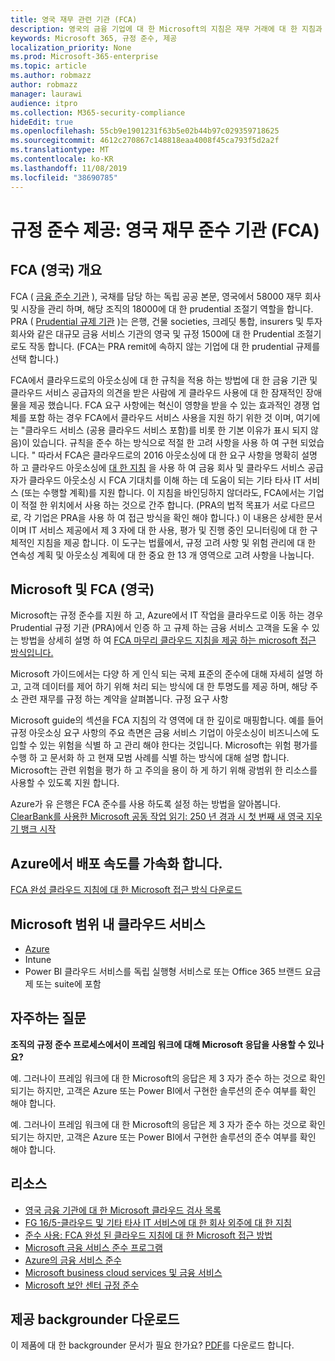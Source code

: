 ```yaml
---
title: 영국 재무 관련 기관 (FCA)
description: 영국의 금융 기업에 대 한 Microsoft의 지침은 재무 거래에 대 한 지침과 클라우드로의 아웃소싱에 대 한 지침이 따릅니다.
keywords: Microsoft 365, 규정 준수, 제공
localization_priority: None
ms.prod: Microsoft-365-enterprise
ms.topic: article
ms.author: robmazz
author: robmazz
manager: laurawi
audience: itpro
ms.collection: M365-security-compliance
hideEdit: true
ms.openlocfilehash: 55cb9e1901231f63b5e02b44b97c029359718625
ms.sourcegitcommit: 4612c270867c148818eaa4008f45ca793f5d2a2f
ms.translationtype: MT
ms.contentlocale: ko-KR
ms.lasthandoff: 11/08/2019
ms.locfileid: "38690785"
---
```

# <a name="compliance-offering-united-kingdom-financial-conduct-authority-fca"></a>규정 준수 제공: 영국 재무 준수 기관 (FCA)

## <a name="fca-uk-overview"></a>FCA (영국) 개요

FCA ( [금융 준수 기관](https://www.fca.org.uk/) ), 국채를 담당 하는 독립 공공 본문, 영국에서 58000 재무 회사 및 시장을 관리 하며, 해당 조직의 18000에 대 한 prudential 조절기 역할을 합니다. PRA ( [Prudential 규제 기관](https://www.bankofengland.co.uk/pra/pages/default.aspx) )는 은행, 건물 societies, 크레딧 통합, insurers 및 투자 회사와 같은 대규모 금융 서비스 기관의 영국 및 규정 1500에 대 한 Prudential 조절기로도 작동 합니다. (FCA는 PRA remit에 속하지 않는 기업에 대 한 prudential 규제를 선택 합니다.)

FCA에서 클라우드로의 아웃소싱에 대 한 규칙을 적용 하는 방법에 대 한 금융 기관 및 클라우드 서비스 공급자의 의견을 받은 사람에 게 클라우드 사용에 대 한 잠재적인 장애물을 제공 했습니다. FCA 요구 사항에는 혁신이 영향을 받을 수 있는 효과적인 경쟁 업체를 포함 하는 경우 FCA에서 클라우드 서비스 사용을 지원 하기 위한 것 이며, 여기에는 "클라우드 서비스 (공용 클라우드 서비스 포함)를 비롯 한 기본 이유가 표시 되지 않음)이 있습니다. 규칙을 준수 하는 방식으로 적절 한 고려 사항을 사용 하 여 구현 되었습니다. " 따라서 FCA은 클라우드로의 2016 아웃소싱에 대 한 요구 사항을 명확히 설명 하 고 클라우드 아웃소싱에 [대 한 지침](https://www.fca.org.uk/publication/finalised-guidance/fg16-5.pdf) 을 사용 하 여 금융 회사 및 클라우드 서비스 공급자가 클라우드 아웃소싱 시 FCA 기대치를 이해 하는 데 도움이 되는 기타 타사 IT 서비스 (또는 수행할 계획)를 지원 합니다. 이 지침을 바인딩하지 않더라도, FCA에서는 기업이 적절 한 위치에서 사용 하는 것으로 간주 합니다. (PRA의 법적 목표가 서로 다르므로, 각 기업은 PRA을 사용 하 여 접근 방식을 확인 해야 합니다.) 이 내용은 상세한 문서 이며 IT 서비스 제공에서 제 3 자에 대 한 사용, 평가 및 진행 중인 모니터링에 대 한 구체적인 지침을 제공 합니다. 이 도구는 법률에서, 규정 고려 사항 및 위험 관리에 대 한 연속성 계획 및 아웃소싱 계획에 대 한 중요 한 13 개 영역으로 고려 사항을 나눕니다.

## <a name="microsoft-and-fca-uk"></a>Microsoft 및 FCA (영국)

Microsoft는 규정 준수를 지원 하 고, Azure에서 IT 작업을 클라우드로 이동 하는 경우 Prudential 규정 기관 (PRA)에서 인증 하 고 규제 하는 금융 서비스 고객을 도울 수 있는 방법을 상세히 설명 하 여 [FCA 마무리 클라우드 지침을 제공 하는 microsoft 접근 방식입니다.](https://go.microsoft.com/fwlink/p/?linkid=2101561)

Microsoft 가이드에서는 다양 하 게 인식 되는 국제 표준의 준수에 대해 자세히 설명 하 고, 고객 데이터를 제어 하기 위해 처리 되는 방식에 대 한 투명도를 제공 하며, 해당 주소 관련 재무를 규정 하는 계약을 살펴봅니다. 규정 요구 사항

Microsoft guide의 섹션을 FCA 지침의 각 영역에 대 한 깊이로 매핑합니다. 예를 들어 규정 아웃소싱 요구 사항의 주요 측면은 금융 서비스 기업이 아웃소싱이 비즈니스에 도입할 수 있는 위험을 식별 하 고 관리 해야 한다는 것입니다. Microsoft는 위험 평가를 수행 하 고 문서화 하 고 현재 모범 사례를 식별 하는 방식에 대해 설명 합니다. Microsoft는 관련 위험을 평가 하 고 주의을 용이 하 게 하기 위해 광범위 한 리소스를 사용할 수 있도록 지원 합니다.

Azure가 유 은행은 FCA 준수를 사용 하도록 설정 하는 방법을 알아봅니다. [ClearBank를 사용한 Microsoft 공동 작업 읽기: 250 년 경과 시 첫 번째 새 영국 지우기 뱅크 시작](https://customers.microsoft.com/story/microsoft-collaborates-with-clearbank)

## <a name="accelerate-your-deployment-on-azure"></a>Azure에서 배포 속도를 가속화 합니다.

[FCA 완성 클라우드 지침에 대 한 Microsoft 접근 방식 다운로드](https://go.microsoft.com/fwlink/p/?linkid=2101561)

## <a name="microsoft-in-scope-cloud-services"></a>Microsoft 범위 내 클라우드 서비스

- [Azure](https://aka.ms/AzureCompliance)
- Intune
- Power BI 클라우드 서비스를 독립 실행형 서비스로 또는 Office 365 브랜드 요금제 또는 suite에 포함

## <a name="frequently-asked-questions"></a>자주하는 질문

**조직의 규정 준수 프로세스에서이 프레임 워크에 대해 Microsoft 응답을 사용할 수 있나요?**

예. 그러나이 프레임 워크에 대 한 Microsoft의 응답은 제 3 자가 준수 하는 것으로 확인 되기는 하지만, 고객은 Azure 또는 Power BI에서 구현한 솔루션의 준수 여부를 확인 해야 합니다.

예. 그러나이 프레임 워크에 대 한 Microsoft의 응답은 제 3 자가 준수 하는 것으로 확인 되기는 하지만, 고객은 Azure 또는 Power BI에서 구현한 솔루션의 준수 여부를 확인 해야 합니다.

## <a name="resources"></a>리소스

- [영국 금융 기관에 대 한 Microsoft 클라우드 검사 목록](https://aka.ms/Azure-UK-compliance)
- [FG 16/5-클라우드 및 기타 타사 IT 서비스에 대 한 회사 외주에 대 한 지침](https://www.fca.org.uk/publication/finalised-guidance/fg16-5.pdf)
- [준수 사용: FCA 완성 된 클라우드 지침에 대 한 Microsoft 접근 방법](https://go.microsoft.com/fwlink/p/?linkid=2101561)
- [Microsoft 금융 서비스 준수 프로그램](https://www.microsoft.com/download/details.aspx?id=55332)
- [Azure의 금융 서비스 준수](https://azure.microsoft.com/resources/videos/azurecon-2015-financial-services-compliance-in-azure/)
- [Microsoft business cloud services 및 금융 서비스](https://www.microsoft.com/trustcenter/cloudservices/financialservices)
- [Microsoft 보안 센터 규정 준수](https://www.microsoft.com/trust-center/compliance/compliance-overview)

## <a name="download-the-offering-backgrounder"></a>제공 backgrounder 다운로드

이 제품에 대 한 backgrounder 문서가 필요 한가요? [PDF](https://download.microsoft.com/download/E/F/4/EF49C18B-BB31-44F8-BCDD-655702C63BE8/FCA-PRA-Compliance.pdf)를 다운로드 합니다.
